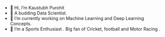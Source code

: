 - 👋 Hi, I’m Kaustubh Purohit
- 👀 A budding Data Scientist. 
- 🌱 I’m currently working on Machine Learning and Deep Learning Concepts.
- 💞️ I’m a Sports Enthusiast . Big fan of Cricket, football and Motor Racing .


<!---
kaustubh-notbot/kaustubh-notbot is a ✨ special ✨ repository because its `README.md` (this file) appears on your GitHub profile.
You can click the Preview link to take a look at your changes.
--->
